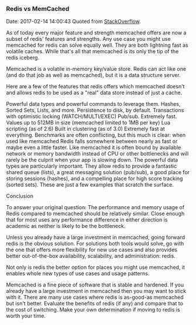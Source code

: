 <!--
title: Redis vs MemCached
date: 2017-02-14 14:00:43
tags:
- Redis
- MemCached
-->
### Redis vs MemCached
Date: 2017-02-14 14:00:43
Quoted from [StackOverflow](http://stackoverflow.com/questions/10558465/memcached-vs-redis).

As of today every major feature and strength memcached offers are now a subset of redis' features and strengths. Any use case you might use memcached for redis can solve equally well. They are both lightning fast as volatile caches. While that's all that memcached is its only the tip of the redis iceberg.

<!-- more -->

Memcached is a volatile in-memory key/value store. Redis can act like one (and do that job as well as memcached), but it is a data structure server.

Here are a few of the features that redis offers which memcached doesn't and allows redis to be used as a "real" data store instead of just a cache.

Powerful data types and powerful commands to leverage them. Hashes, Sorted Sets, Lists, and more.
Persistence to disk, by default.
Transactions with optimistic locking (WATCH/MULTI/EXEC)
Pub/sub. Extremely fast.
Values up to 512MB in size (memcached limited to 1MB per key)
Lua scripting (as of 2.6)
Built in clustering (as of 3.0)
Extremely fast at everything. Benchmarks are often conflicting, but this much is clear: when used like memcached Redis falls somewhere between nearly as fast or maybe even a little faster. Like memcached it is often bound by available network or memory bandwidth instead of CPU or other bottlenecks and will rarely be the culprit when your app is slowing down.
The powerful data types are particularly important. They allow redis to provide a fantastic shared queue (lists), a great messaging solution (pub/sub), a good place for storing sessions (hashes), and a compelling place for high score tracking (sorted sets). These are just a few examples that scratch the surface.

Conclusion

To answer your original question: The performance and memory usage of Redis compared to memcached should be relatively similar. Close enough that for most uses any performance difference in either direction is academic as neither is likely to be the bottleneck.

Unless you already have a large investment in memcached, going forward redis is the obvious solution. For solutions both tools would solve, go with the one that offers more flexibility for new use cases and also provides better out-of-the-box availability, scalability, and administration: redis.

Not only is redis the better option for places you might use memcached, it enables whole new types of use cases and usage patterns.

Memcached is a fine piece of software that is stable and hardened. If you already have a large investment in memcached then you may want to stick with it. There are many use cases where redis is as-good-as memcached but isn't better. Evaluate the benefits of redis (if any) and compare that to the cost of switching. Make your own determination if moving to redis is worth your time.
